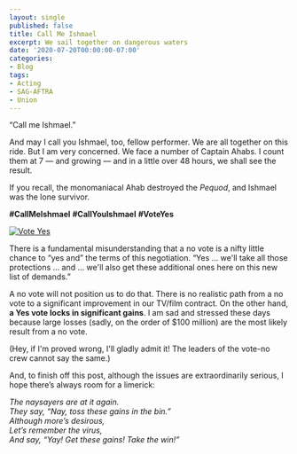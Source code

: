```yaml
---
layout: single
published: false
title: Call Me Ishmael
excerpt: We sail together on dangerous waters
date: '2020-07-20T00:00:00-07:00'
categories:
- Blog
tags:
- Acting
- SAG-AFTRA
- Union
---
```

“Call me Ishmael.”

And may I call you Ishmael, too, fellow performer. We are all together on this ride. But I am very concerned. We face a number of Captain Ahabs. I count them at 7 — and growing — and in a little over 48 hours, we shall see the result. 

If you recall, the monomaniacal Ahab destroyed the _Pequod_, and Ishmael was the lone survivor.

**#CallMeIshmael**
**#CallYouIshmael**
**#VoteYes**

[![Vote Yes](https://www.sagaftra.org/files/styles/sa_hero_desktop_2x/public/hero_image/webban_calloutsX5_v4a.jpg)](https://www.sagaftra.org/contracts-industry-resources/contracts/2020-tvtheatrical-contracts)

There is a fundamental misunderstanding that a no vote is a nifty little chance to “yes and” the terms of this negotiation. “Yes ... we'll take all those protections ... and ... we'll also get these additional ones here on this new list of demands.” 

A no vote will not position us to do that. There is no realistic path from a no vote to a significant improvement in our TV/film contract. On the other hand, **a Yes vote locks in significant gains**. I am sad and stressed these days because large losses (sadly, on the order of $100 million) are the most likely result from a no vote.

(Hey, if I'm proved wrong, I'll gladly admit it! The leaders of the vote-no crew cannot say the same.)

And, to finish off this post, although the issues are extraordinarily serious, I hope there’s always room for a limerick:

_The naysayers are at it again.  
They say, “Nay, toss these gains in the bin.”  
Although more’s desirous,  
Let’s remember the virus,  
And say, “Yay! Get these gains! Take the win!”_  
